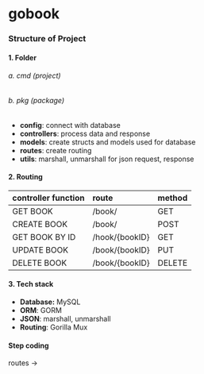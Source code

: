 # gobook

### Structure of Project

#### 1. Folder

###### a. cmd (project)

###### b. pkg (package)

- **config**: connect with database
- **controllers**: process data and response
- **models**: create structs and models used for database
- **routes**: create routing
- **utils**: marshall, unmarshall for json request, response

#### 2. Routing

| controller function | route          | method |
| :------------------ | :------------- | :----- |
| GET BOOK            | /book/         | GET    |
| CREATE BOOK         | /book/         | POST   |
| GET BOOK BY ID      | /hook/{bookID} | GET    |
| UPDATE BOOK         | /book/{bookID} | PUT    |
| DELETE BOOK         | /book/{bookID} | DELETE |

#### 3. Tech stack

- **Database:** MySQL
- **ORM**: GORM
- **JSON**: marshall, unmarshall
- **Routing**: Gorilla Mux

#### Step coding

routes ->
